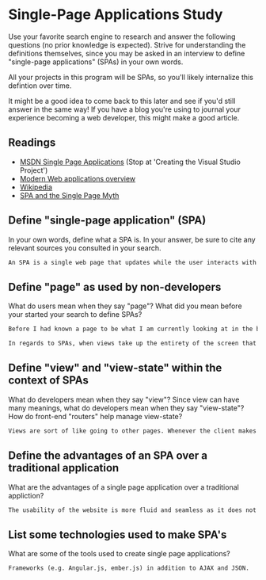 # Single-Page Applications Study

Use your favorite search engine to research and answer the following questions
(no prior knowledge is expected). Strive for understanding the definitions
themselves, since you may be asked in an interview to define "single-page
applications" (SPAs) in your own words.

All your projects in this program will be SPAs, so you'll likely internalize
this defintion over time.

It might be a good idea to come back to this later and see if you'd still answer
in the same way! If you have a blog you're using to journal your experience
becoming a web developer, this might make a good article.

## Readings

-   [MSDN Single Page Applications](https://msdn.microsoft.com/en-us/magazine/dn463786.aspx) (Stop at 'Creating the Visual Studio Project')
-   [Modern Web applications overview](http://singlepageappbook.com/goal.html)
-   [Wikipedia](https://en.wikipedia.org/wiki/Single-page_application)
-   [SPA and the Single Page Myth](https://johnpapa.net/pageinspa/)

## Define "single-page application" (SPA)

In your own words, define what a SPA is. In your answer, be sure to cite any
relevant sources you consulted in your search.

```md
An SPA is a single web page that updates while the user interacts with the page. Normally web pages have to refresh but with SPAs the page will respond using AJAX requests
```

## Define "page" as used by non-developers

What do users mean when they say "page"? What did you mean before your started
your search to define SPAs?

```md
Before I had known a page to be what I am currently looking at in the browswer window. It seems like from a developers perspective a page is synonymous with an application in that a page should have all the same functionality as an app that we would use on our phone or computer.

In regards to SPAs, when views take up the entirety of the screen that is referred to as a page.
```

## Define "view" and "view-state" within the context of SPAs

What do developers mean when they say "view"? Since view can have many meanings,
what do developers mean when they say "view-state"? How do front-end "routers"
help manage view-state?

```md
Views are sort of like going to other pages. Whenever the client makes changes to the application that changes the view.
```

## Define the advantages of an SPA over a traditional application

What are the advantages of a single page application over a traditional appliction?

```md
The usability of the website is more fluid and seamless as it does not require constant reloading.
```

## List some technologies used to make SPA's

What are some of the tools used to create single page applications?

```md
Frameworks (e.g. Angular.js, ember.js) in addition to AJAX and JSON.

```
